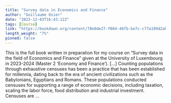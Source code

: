 ```yaml
---
title: "Survey data in Economics and Finance"
author: "Guillaume Osier"
date: "2023-12-03T16:43:12Z"
tags: [Course]
link: "https://bookdown.org/content/78e0de27-f084-46fb-be7c-c77a199d2abf/"
length_weight: "7%"
pinned: false
---
```


This is the full book written in preparation for my course on “Survey data in the field of Economics and Finance” given at the University of Luxembourg in 2023-2024 (Master 2 ‘Economy and Finance’). [...] Counting populations through exhaustive censuses has been a practice that has been established for millennia, dating back to the era of ancient civilizations such as the Babylonians, Egyptians and Romans. These populations conducted censuses for supporting a range of economic decisions, including taxation, scaling the labor force, food distribution and industrial investment. Censuses are ...
